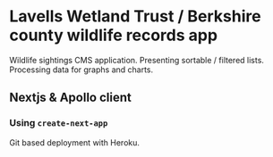 # Lavells Wetland Trust / Berkshire county wildlife records app

Wildlife sightings CMS application. Presenting sortable / filtered lists. Processing data for graphs and charts. 
## Nextjs & Apollo client

### Using `create-next-app`

Git based deployment with Heroku.